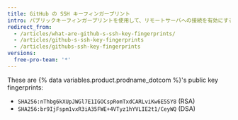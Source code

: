 ```yaml
---
title: GitHub の SSH キーフィンガープリント
intro: パブリックキーフィンガープリントを使用して、リモートサーバへの接続を有効にすることができます。
redirect_from:
  - /articles/what-are-github-s-ssh-key-fingerprints/
  - /articles/github-s-ssh-key-fingerprints
  - /articles/githubs-ssh-key-fingerprints
versions:
  free-pro-team: '*'
---
```


These are {% data variables.product.prodname_dotcom %}'s public key fingerprints:

- `SHA256:nThbg6kXUpJWGl7E1IGOCspRomTxdCARLviKw6E5SY8` (RSA)
- `SHA256:br9IjFspm1vxR3iA35FWE+4VTyz1hYVLIE2t1/CeyWQ` (DSA)
